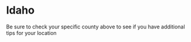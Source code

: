 # Idaho
Be sure to check your specific county above to see if you have additional tips for your location